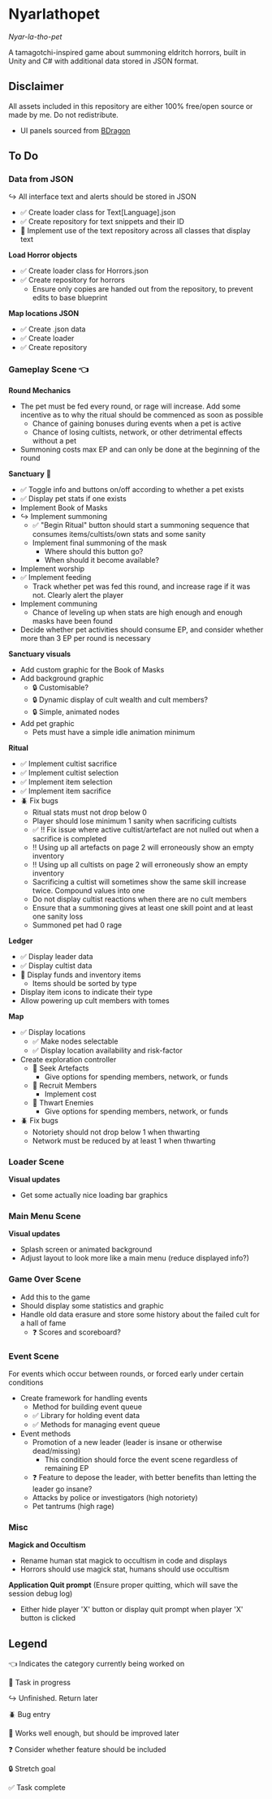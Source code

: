 # Nyarlathopet
*Nyar-la-tho-pet*

A tamagotchi-inspired game about summoning eldritch horrors, built in Unity and C# with additional data stored in JSON format.

## Disclaimer
All assets included in this repository are either 100% free/open source or made by me. Do not redistribute.
* UI panels sourced from [BDragon](https://bdragon1727.itch.io/pixel-buttons-pack-all)

## To Do
### Data from JSON
↪️ All interface text and alerts should be stored in JSON
* ✅ Create loader class for Text[Language].json
* ✅ Create repository for text snippets and their ID
* 🔄 Implement use of the text repository across all classes that display text

**Load Horror objects**
* ✅ Create loader class for Horrors.json
* ✅ Create repository for horrors
    * Ensure only copies are handed out from the repository, to prevent edits to base blueprint

**Map locations JSON**
* ✅ Create .json data
* ✅ Create loader
* ✅ Create repository

### Gameplay Scene 👈
**Round Mechanics**
* The pet must be fed every round, or rage will increase. Add some incentive as to why the ritual should be commenced as soon as possible
    * Chance of gaining bonuses during events when a pet is active
    * Chance of losing cultists, network, or other detrimental effects without a pet
* Summoning costs max EP and can only be done at the beginning of the round

**Sanctuary** 🔄 
* ✅ Toggle info and buttons on/off according to whether a pet exists
* ✅ Display pet stats if one exists
* Implement Book of Masks
* ↪️ Implement summoning
    * ✅ "Begin Ritual" button should start a summoning sequence that consumes items/cultists/own stats and some sanity
    * Implement final summoning of the mask
        * Where should this button go?
        * When should it become available?
* Implement worship
* ✅ Implement feeding
    * Track whether pet was fed this round, and increase rage if it was not. Clearly alert the player
* Implement communing
    * Chance of leveling up when stats are high enough and enough masks have been found
* Decide whether pet activities should consume EP, and consider whether more than 3 EP per round is necessary

**Sanctuary visuals**
* Add custom graphic for the Book of Masks
* Add background graphic
    * 🔒 Customisable?
    * 🔒 Dynamic display of cult wealth and cult members?
    * 🔒 Simple, animated nodes
* Add pet graphic
    * Pets must have a simple idle animation minimum

**Ritual**
* ✅ Implement cultist sacrifice
* ✅ Implement cultist selection
* ✅ Implement item selection
* ✅ Implement item sacrifice
* 🪲 Fix bugs
    * Ritual stats must not drop below 0
    * Player should lose minimum 1 sanity when sacrificing cultists
    * ✅ !! Fix issue where active cultist/artefact are not nulled out when a sacrifice is completed
    * !! Using up all artefacts on page 2 will erroneously show an empty inventory
    * !! Using up all cultists on page 2 will erroneously show an empty inventory
    * Sacrificing a cultist will sometimes show the same skill increase twice. Compound values into one
    * Do not display cultist reactions when there are no cult members
    * Ensure that a summoning gives at least one skill point and at least one sanity loss
    * Summoned pet had 0 rage

**Ledger**
* ✅ Display leader data
* ✅ Display cultist data
* 📌 Display funds and inventory items
    * Items should be sorted by type
* Display item icons to indicate their type
* Allow powering up cult members with tomes

**Map**
* ✅ Display locations
    * ✅  Make nodes selectable
    * ✅  Display location availability and risk-factor
* Create exploration controller
    * 📌 Seek Artefacts
        * Give options for spending members, network, or funds
    * 📌 Recruit Members
        * Implement cost
    * 📌 Thwart Enemies
        * Give options for spending members, network, or funds
* 🪲 Fix bugs
    * Notoriety should not drop below 1 when thwarting
    * Network must be reduced by at least 1 when thwarting

### Loader Scene
**Visual updates**
* Get some actually nice loading bar graphics

### Main Menu Scene
**Visual updates**
* Splash screen or animated background
* Adjust layout to look more like a main menu (reduce displayed info?)

### Game Over Scene
* Add this to the game
* Should display some statistics and graphic
* Handle old data erasure and store some history about the failed cult for a hall of fame
    * ❓ Scores and scoreboard?

### Event Scene
For events which occur between rounds, or forced early under certain conditions
* Create framework for handling events
    * Method for building event queue
    * ✅ Library for holding event data
    * ✅ Methods for managing event queue
* Event methods
    * Promotion of a new leader (leader is insane or otherwise dead/missing)
        * This condition should force the event scene regardless of remaining EP
    * ❓ Feature to depose the leader, with better benefits than letting the leader go insane?
    * Attacks by police or investigators (high notoriety)
    * Pet tantrums (high rage)

### Misc
**Magick and Occultism**
* Rename human stat magick to occultism in code and displays
* Horrors should use magick stat, humans should use occultism

**Application Quit prompt** (Ensure proper quitting, which will save the session debug log)
* Either hide player 'X' button or display quit prompt when player 'X' button is clicked


## Legend

👈 Indicates the category currently being worked on

🔄 Task in progress

↪️ Unfinished. Return later

🪲 Bug entry

📌 Works well enough, but should be improved later

❓ Consider whether feature should be included

🔒 Stretch goal

✅ Task complete